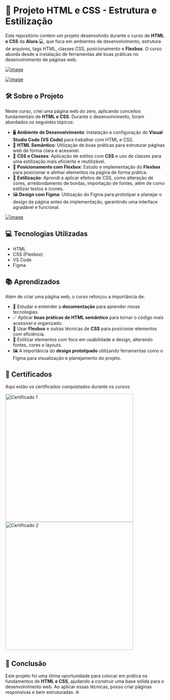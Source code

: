 # 🎨 Projeto HTML e CSS - Estrutura e Estilização

Este repositório contém um projeto desenvolvido durante o curso de **HTML e CSS** da **Alura** 💻, que foca em ambientes de desenvolvimento, estrutura de arquivos, tags HTML, classes CSS, posicionamento e **Flexbox**. O curso aborda desde a instalação de ferramentas até boas práticas no desenvolvimento de páginas web.


[![image](https://github.com/user-attachments/assets/3fbb180d-1434-4d77-b553-2fd36c947b61)](https://cursos.alura.com.br/course/html-css-ambiente-arquivos-tags)

[![image](https://github.com/user-attachments/assets/02a6ca37-97e3-4e9d-95ba-6bb46d0c1bf7)](https://cursos.alura.com.br/course/html-css-classes-posicionamento-flexbox)



## 🛠️ Sobre o Projeto

Neste curso, criei uma página web do zero, aplicando conceitos fundamentais de **HTML e CSS**. Durante o desenvolvimento, foram abordados os seguintes tópicos:

- 🖥️ **Ambiente de Desenvolvimento**: Instalação e configuração do **Visual Studio Code (VS Code)** para trabalhar com HTML e CSS.
- 📝 **HTML Semântico**: Utilização de boas práticas para estruturar páginas web de forma clara e acessível.
- 🎨 **CSS e Classes**: Aplicação de estilos com **CSS** e uso de classes para uma estilização mais eficiente e reutilizável.
- 📐 **Posicionamento com Flexbox**: Estudo e implementação do **Flexbox** para posicionar e alinhar elementos na página de forma prática.
- 🎨 **Estilização**: Aprendi a aplicar efeitos de CSS, como alteração de cores, arredondamento de bordas, importação de fontes, além de como estilizar textos e ícones.
- 🖼️ **Design com Figma**: Utilização do Figma para prototipar e planejar o design da página antes da implementação, garantindo uma interface agradável e funcional.

[![image](https://github.com/user-attachments/assets/a080fcf8-b85d-471a-96cd-f32df96e6f40)](https://alura-portfolio-topaz.vercel.app/)

## 💻 Tecnologias Utilizadas

- HTML
- CSS (Flexbox)
- VS Code
- Figma

## 📚 Aprendizados

Além de criar uma página web, o curso reforçou a importância de:

- 📖 Estudar e entender a **documentação** para aprender novas tecnologias.
- ✅ Aplicar **boas práticas de HTML semântico** para tornar o código mais acessível e organizado.
- 📐 Usar **Flexbox** e outras técnicas de **CSS** para posicionar elementos com eficiência.
- 🎨 Estilizar elementos com foco em usabilidade e design, alterando fontes, cores e layouts.
- 🖼️ A importância do **design prototipado** utilizando ferramentas como o Figma para visualização e planejamento do projeto.

## 📜 Certificados

Aqui estão os certificados conquistados durante os cursos:

<div align="letf">
  <a href="https://cursos.alura.com.br/user/kauemonteiro09/course/html-css-ambiente-arquivos-tags/certificate">
    <img src="https://github.com/user-attachments/assets/30c73936-8435-41c3-a2d1-df3696029c99" alt="Certificado 1" width="400px">
  </a>
   <a href="https://cursos.alura.com.br/user/kauemonteiro09/course/html-css-classes-posicionamento-flexbox/certificate">
    <img src="https://github.com/user-attachments/assets/de5df805-c506-4191-9900-62442d959ba9" alt="Certificado 2" width="400px">
  </a>
</div>

## 🚀 Conclusão

Este projeto foi uma ótima oportunidade para colocar em prática os fundamentos de **HTML e CSS**, ajudando a construir uma base sólida para o desenvolvimento web. Ao aplicar essas técnicas, posso criar páginas responsivas e bem estruturadas. 🌐









